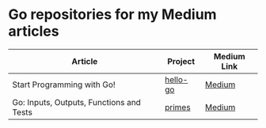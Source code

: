 # Go repositories for my Medium articles

| Article  | Project  | Medium Link  |
|---|---|---|
| Start Programming with Go! | [hello-go](./hello-go/) | [Medium](https://medium.com/@xmagee/golang-tutorial-1-6ad400422230) |
| Go: Inputs, Outputs, Functions and Tests | [primes](./primes/) | [Medium](https://medium.com/@xmagee/go-inputs-outputs-functions-and-tests-84467d27e413) |
